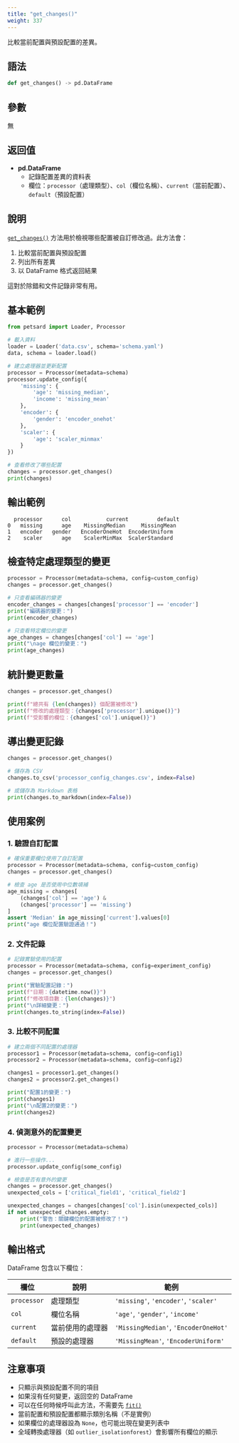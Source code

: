 ```yaml
---
title: "get_changes()"
weight: 337
---
```


比較當前配置與預設配置的差異。

## 語法

```python
def get_changes() -> pd.DataFrame
```

## 參數

無

## 返回值

- **pd.DataFrame**
    - 記錄配置差異的資料表
    - 欄位：`processor`（處理類型）、`col`（欄位名稱）、`current`（當前配置）、`default`（預設配置）

## 說明

[`get_changes()`](processor_get_changes.zh-tw.md:1) 方法用於檢視哪些配置被自訂修改過。此方法會：

1. 比較當前配置與預設配置
2. 列出所有差異
3. 以 DataFrame 格式返回結果

這對於除錯和文件記錄非常有用。

## 基本範例

```python
from petsard import Loader, Processor

# 載入資料
loader = Loader('data.csv', schema='schema.yaml')
data, schema = loader.load()

# 建立處理器並更新配置
processor = Processor(metadata=schema)
processor.update_config({
    'missing': {
        'age': 'missing_median',
        'income': 'missing_mean'
    },
    'encoder': {
        'gender': 'encoder_onehot'
    },
    'scaler': {
        'age': 'scaler_minmax'
    }
})

# 查看修改了哪些配置
changes = processor.get_changes()
print(changes)
```

## 輸出範例

```
  processor      col           current         default
0   missing      age    MissingMedian     MissingMean
1   encoder   gender   EncoderOneHot  EncoderUniform
2    scaler      age    ScalerMinMax  ScalerStandard
```

## 檢查特定處理類型的變更

```python
processor = Processor(metadata=schema, config=custom_config)
changes = processor.get_changes()

# 只查看編碼器的變更
encoder_changes = changes[changes['processor'] == 'encoder']
print("編碼器的變更：")
print(encoder_changes)

# 只查看特定欄位的變更
age_changes = changes[changes['col'] == 'age']
print("\nage 欄位的變更：")
print(age_changes)
```

## 統計變更數量

```python
changes = processor.get_changes()

print(f"總共有 {len(changes)} 個配置被修改")
print(f"修改的處理類型：{changes['processor'].unique()}")
print(f"受影響的欄位：{changes['col'].unique()}")
```

## 導出變更記錄

```python
changes = processor.get_changes()

# 儲存為 CSV
changes.to_csv('processor_config_changes.csv', index=False)

# 或儲存為 Markdown 表格
print(changes.to_markdown(index=False))
```

## 使用案例

### 1. 驗證自訂配置

```python
# 確保重要欄位使用了自訂配置
processor = Processor(metadata=schema, config=custom_config)
changes = processor.get_changes()

# 檢查 age 是否使用中位數填補
age_missing = changes[
    (changes['col'] == 'age') & 
    (changes['processor'] == 'missing')
]
assert 'Median' in age_missing['current'].values[0]
print("age 欄位配置驗證通過！")
```

### 2. 文件記錄

```python
# 記錄實驗使用的配置
processor = Processor(metadata=schema, config=experiment_config)
changes = processor.get_changes()

print("實驗配置記錄：")
print(f"日期：{datetime.now()}")
print(f"修改項目數：{len(changes)}")
print("\n詳細變更：")
print(changes.to_string(index=False))
```

### 3. 比較不同配置

```python
# 建立兩個不同配置的處理器
processor1 = Processor(metadata=schema, config=config1)
processor2 = Processor(metadata=schema, config=config2)

changes1 = processor1.get_changes()
changes2 = processor2.get_changes()

print("配置1的變更：")
print(changes1)
print("\n配置2的變更：")
print(changes2)
```

### 4. 偵測意外的配置變更

```python
processor = Processor(metadata=schema)

# 進行一些操作...
processor.update_config(some_config)

# 檢查是否有意外的變更
changes = processor.get_changes()
unexpected_cols = ['critical_field1', 'critical_field2']

unexpected_changes = changes[changes['col'].isin(unexpected_cols)]
if not unexpected_changes.empty:
    print("警告：關鍵欄位的配置被修改了！")
    print(unexpected_changes)
```

## 輸出格式

DataFrame 包含以下欄位：

| 欄位 | 說明 | 範例 |
|-----|------|------|
| `processor` | 處理類型 | `'missing'`, `'encoder'`, `'scaler'` |
| `col` | 欄位名稱 | `'age'`, `'gender'`, `'income'` |
| `current` | 當前使用的處理器 | `'MissingMedian'`, `'EncoderOneHot'` |
| `default` | 預設的處理器 | `'MissingMean'`, `'EncoderUniform'` |

## 注意事項

- 只顯示與預設配置不同的項目
- 如果沒有任何變更，返回空的 DataFrame
- 可以在任何時候呼叫此方法，不需要先 [`fit()`](processor_fit.zh-tw.md:1)
- 當前配置和預設配置都顯示類別名稱（不是實例）
- 如果欄位的處理器設為 `None`，也可能出現在變更列表中
- 全域轉換處理器（如 `outlier_isolationforest`）會影響所有欄位的顯示